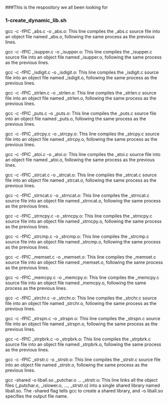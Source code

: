 ###This is the respository we  all been looking for
### 1-create_dynamic_lib.sh
gcc -c -fPIC _abs.c -o _abs.o: This line compiles the _abs.c source file into an object file named _abs.o, following the same process as the previous lines.

gcc -c -fPIC _isupper.c -o _isupper.o: This line compiles the _isupper.c source file into an object file named _isupper.o, following the same process as the previous lines.

gcc -c -fPIC _isdigit.c -o _isdigit.o: This line compiles the _isdigit.c source file into an object file named _isdigit.o, following the same process as the previous lines.

gcc -c -fPIC _strlen.c -o _strlen.o: This line compiles the _strlen.c source file into an object file named _strlen.o, following the same process as the previous lines.

gcc -c -fPIC _puts.c -o _puts.o: This line compiles the _puts.c source file into an object file named _puts.o, following the same process as the previous lines.

gcc -c -fPIC _strcpy.c -o _strcpy.o: This line compiles the _strcpy.c source file into an object file named _strcpy.o, following the same process as the previous lines.

gcc -c -fPIC _atoi.c -o _atoi.o: This line compiles the _atoi.c source file into an object file named _atoi.o, following the same process as the previous lines.

gcc -c -fPIC _strcat.c -o _strcat.o: This line compiles the _strcat.c source file into an object file named _strcat.o, following the same process as the previous lines.

gcc -c -fPIC _strncat.c -o _strncat.o: This line compiles the _strncat.c source file into an object file named _strncat.o, following the same process as the previous lines.

gcc -c -fPIC _strncpy.c -o _strncpy.o: This line compiles the _strncpy.c source file into an object file named _strncpy.o, following the same process as the previous lines.

gcc -c -fPIC _strcmp.c -o _strcmp.o: This line compiles the _strcmp.c source file into an object file named _strcmp.o, following the same process as the previous lines.

gcc -c -fPIC _memset.c -o _memset.o: This line compiles the _memset.c source file into an object file named _memset.o, following the same process as the previous lines.

gcc -c -fPIC _memcpy.c -o _memcpy.o: This line compiles the _memcpy.c source file into an object file named _memcpy.o, following the same process as the previous lines.

gcc -c -fPIC _strchr.c -o _strchr.o: This line compiles the _strchr.c source file into an object file named _strchr.o, following the same process as the previous lines.

gcc -c -fPIC _strspn.c -o _strspn.o: This line compiles the _strspn.c source file into an object file named _strspn.o, following the same process as the previous lines.

gcc -c -fPIC _strpbrk.c -o _strpbrk.o: This line compiles the _strpbrk.c source file into an object file named _strpbrk.o, following the same process as the previous lines.

gcc -c -fPIC _strstr.c -o _strstr.o: This line compiles the _strstr.c source file into an object file named _strstr.o, following the same process as the previous lines.

gcc -shared -o liball.so _putchar.o ... _strstr.o: This line links all the object files (_putchar.o, _islower.o, ..., _strstr.o) into a single shared library named liball.so. The -shared flag tells gcc to create a shared library, and -o liball.so specifies the output file name.
